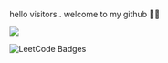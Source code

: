 hello visitors.. welcome to my github 🤘🤘

<!--
**kartkp/kartkp** is a ✨ _special_ ✨ repository because its `README.md` (this file) appears on your GitHub profile.

Here are some ideas to get you started:

- 🔭 I’m currently working on ...
- 🌱 I’m currently learning ...
- 👯 I’m looking to collaborate on ...
- 🤔 I’m looking for help with ...
- 💬 Ask me about ...
- 📫 How to reach me: ...
- 😄 Pronouns: ...
- ⚡ Fun fact: ...
-->
![](https://leetcard.jacoblin.cool/kartkp?ext=heatmap)

<img src="https://leetcode-badge-showcase.vercel.app/api?username={kartkp}" alt="LeetCode Badges"/>




